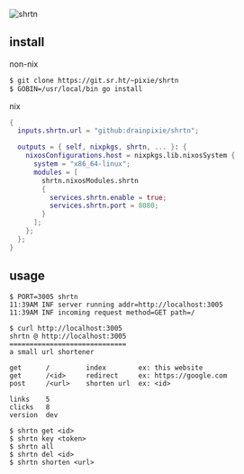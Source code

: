 ![shrtn](https://socialify.git.ci/drainpixie/shrtn/image?description=1&font=Raleway&logo=https%3A%2F%2Fgo.dev%2Fimages%2Fgophers%2Fblue.svg&name=1&pattern=Circuit+Board&theme=Light)

## install

non-nix

```sh
$ git clone https://git.sr.ht/~pixie/shrtn
$ GOBIN=/usr/local/bin go install
```

nix

```nix
{
  inputs.shrtn.url = "github:drainpixie/shrtn";

  outputs = { self, nixpkgs, shrtn, ... }: {
    nixosConfigurations.host = nixpkgs.lib.nixosSystem {
      system = "x86_64-linux";
      modules = [
        shrtn.nixosModules.shrtn
        {
          services.shrtn.enable = true;
          services.shrtn.port = 8080;
        }
      ];
    };
  };
}
```

## usage

```
$ PORT=3005 shrtn
11:39AM INF server running addr=http://localhost:3005
11:39AM INF incoming request method=GET path=/

$ curl http://localhost:3005
shrtn @ http://localhost:3005
=============================
a small url shortener

get      /         index        ex: this website
get      /<id>     redirect     ex: https://google.com
post     /<url>    shorten url  ex: <id>

links    5
clicks   8
version  dev

$ shrtn get <id>
$ shrtn key <token>
$ shrtn all
$ shrtn del <id>
$ shrtn shorten <url>
```
